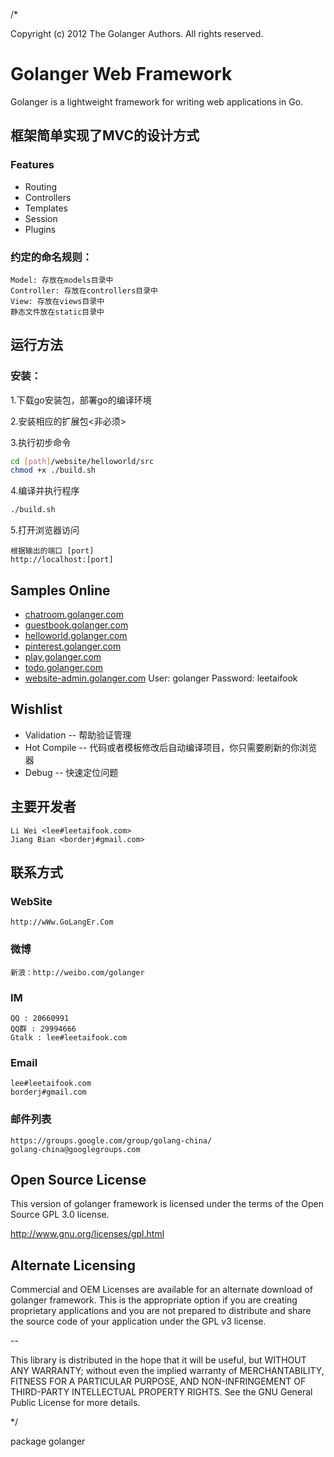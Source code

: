 /*

Copyright (c) 2012 The Golanger Authors. All rights reserved.


Golanger Web Framework
=======================================================================

Golanger is a lightweight framework for writing web applications in Go. 


## 框架简单实现了MVC的设计方式

### Features
 * Routing
 * Controllers
 * Templates
 * Session
 * Plugins


### 约定的命名规则：

    Model: 存放在models目录中
    Controller: 存放在controllers目录中
    View: 存放在views目录中
    静态文件放在static目录中

## 运行方法


### 安装：

1.下载go安装包，部署go的编译环境

2.安装相应的扩展包<非必须>

3.执行初步命令

``` bash
cd [path]/website/helloworld/src
chmod +x ./build.sh
```

4.编译并执行程序

``` bash
./build.sh
```

5.打开浏览器访问

    根据输出的端口 [port]
    http://localhost:[port]

## Samples Online

 * [chatroom.golanger.com](http://chatroom.golanger.com)
 * [guestbook.golanger.com](http://guestbook.golanger.com)
 * [helloworld.golanger.com](http://helloworld.golanger.com)
 * [pinterest.golanger.com](http://pinterest.golanger.com)
 * [play.golanger.com](http://play.golanger.com)
 * [todo.golanger.com](http://todo.golanger.com)
 * [website-admin.golanger.com](http://website-admin.golanger.com)
    User: golanger
    Password: leetaifook


## Wishlist

 * Validation -- 帮助验证管理
 * Hot Compile -- 代码或者模板修改后自动编译项目，你只需要刷新的你浏览器
 * Debug -- 快速定位问题


## 主要开发者
```
Li Wei <lee#leetaifook.com>
Jiang Bian <borderj#gmail.com>
```


## 联系方式


### WebSite

```
http://wWw.GoLangEr.Com
```

### 微博

```
新浪：http://weibo.com/golanger
```

### IM

```
QQ : 20660991
QQ群 : 29994666
Gtalk : lee#leetaifook.com 
```

### Email

```
lee#leetaifook.com
borderj#gmail.com
```

### 邮件列表

```
https://groups.google.com/group/golang-china/
golang-china@googlegroups.com
```

Open Source License
------------------------------------------------------------------------------------------
This version of golanger framework is licensed under the terms of the Open Source GPL 3.0 license. 

http://www.gnu.org/licenses/gpl.html

Alternate Licensing
------------------------------------------------------------------------------------------
Commercial and OEM Licenses are available for an alternate download of golanger framework.
This is the appropriate option if you are creating proprietary applications and you are 
not prepared to distribute and share the source code of your application under the 
GPL v3 license. 

--

This library is distributed in the hope that it will be useful, but WITHOUT ANY WARRANTY; without even the implied warranty of MERCHANTABILITY, FITNESS FOR A PARTICULAR PURPOSE, AND NON-INFRINGEMENT OF THIRD-PARTY INTELLECTUAL PROPERTY RIGHTS.  See the GNU General Public License for more details.


*/

package golanger
